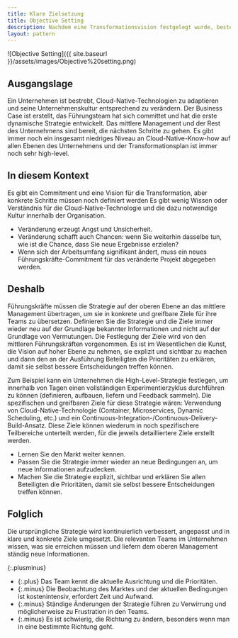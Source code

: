```yaml
---
title: Klare Zielsetzung
title: Objective Setting
description: Nachdem eine Transformationsvision festgelegt wurde, besteht der nächste Schritt darin, diese in pragmatische Ziele und Maßnahmen umzusetzen, um die Initiative voranzubringen.
layout: pattern
---
```


![Objective Setting]({{ site.baseurl }}/assets/images/Objective%20setting.png)

## Ausgangslage

Ein Unternehmen ist bestrebt, Cloud-Native-Technologien zu adaptieren und seine Unternehmenskultur entsprechend zu verändern.
Der Business Case ist erstellt, das Führungsteam hat sich committet und hat die erste dynamische Strategie entwickelt.
Das mittlere Management und der Rest des Unternehmens sind bereit, die nächsten Schritte zu gehen.
Es gibt immer noch ein insgesamt niedriges Niveau an Cloud-Native-Know-how auf allen Ebenen des Unternehmens und der Transformationsplan ist immer noch sehr high-level.

## In diesem Kontext

Es gibt ein Commitment und eine Vision für die Transformation, aber konkrete Schritte müssen noch definiert werden
Es gibt wenig Wissen oder Verständnis für die Cloud-Native-Technologie und die dazu notwendige Kultur innerhalb der Organisation.

* Veränderung erzeugt Angst und Unsicherheit.
* Veränderung schafft auch Chancen: wenn Sie weiterhin dasselbe tun, wie ist die Chance, dass Sie neue Ergebnisse erzielen?
* Wenn sich der Arbeitsumfang signifikant ändert, muss ein neues Führungskräfte-Commitment für das veränderte Projekt abgegeben werden.

## Deshalb

Führungskräfte müssen die Strategie auf der oberen Ebene an das mittlere Management übertragen, um sie in konkrete und greifbare Ziele für ihre Teams zu übersetzen.
Definieren Sie die Strategie und die Ziele immer wieder neu auf der Grundlage bekannter Informationen und nicht auf der Grundlage von Vermutungen.
Die Festlegung der Ziele wird von den mittleren Führungskräften vorgenommen.
Es ist im Wesentlichen die Kunst, die Vision auf hoher Ebene zu nehmen, sie explizit und sichtbar zu machen und dann den an der Ausführung Beteiligten die Prioritäten zu erklären, damit sie selbst bessere Entscheidungen treffen können.

Zum Beispiel kann ein Unternehmen die High-Level-Strategie festlegen, um innerhalb von Tagen einen vollständigen Experimentierzyklus durchführen zu können (definieren, aufbauen, liefern und Feedback sammeln).
Die spezifischen und greifbaren Ziele für diese Strategie wären: Verwendung von Cloud-Native-Technologie (Container, Microservices, Dynamic Scheduling, etc.) und ein Continuous-Integration-/Continuous-Delivery-Build-Ansatz.
Diese Ziele können wiederum in noch spezifischere Teilbereiche unterteilt werden, für die jeweils detailliertere Ziele erstellt werden.

* Lernen Sie den Markt weiter kennen.
* Passen Sie die Strategie immer wieder an neue Bedingungen an, um neue Informationen aufzudecken.
* Machen Sie die Strategie explizit, sichtbar und erklären Sie allen Beteiligten die Prioritäten, damit sie selbst bessere Entscheidungen treffen können.

## Folglich

Die ursprüngliche Strategie wird kontinuierlich verbessert, angepasst und in klare und konkrete Ziele umgesetzt.
Die relevanten Teams im Unternehmen wissen, was sie erreichen müssen und liefern dem oberen Management ständig neue Informationen.

{:.plusminus}
- {:.plus} Das Team kennt die aktuelle Ausrichtung und die Prioritäten.
- {:.minus} Die Beobachtung des Marktes und der aktuellen Bedingungen ist kostenintensiv, erfordert Zeit und Aufwand.
- {:.minus} Ständige Änderungen der Strategie führen zu Verwirrung und möglicherweise zu Frustration in den Teams.
- {:.minus} Es ist schwierig, die Richtung zu ändern, besonders wenn man in eine bestimmte Richtung geht.
